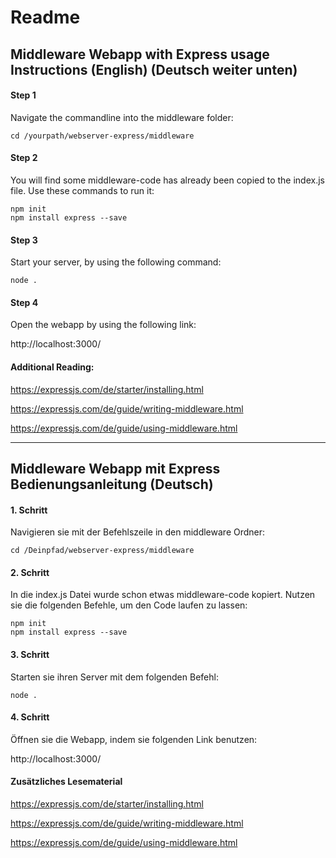 # Readme

## Middleware Webapp with Express usage Instructions (English) (Deutsch weiter unten)

#### Step 1

Navigate the commandline into the middleware folder:

    cd /yourpath/webserver-express/middleware

#### Step 2

You will find some middleware-code has already been copied to the index.js file. Use these commands to run it:

    npm init  
    npm install express --save

#### Step 3

Start your server, by using the following command:

    node .

#### Step 4

Open the webapp by using the following link: 

http://localhost:3000/

#### Additional Reading:

https://expressjs.com/de/starter/installing.html

https://expressjs.com/de/guide/writing-middleware.html

https://expressjs.com/de/guide/using-middleware.html



---


## Middleware Webapp mit Express Bedienungsanleitung (Deutsch)

#### 1. Schritt

Navigieren sie mit der Befehlszeile in den middleware Ordner:

    cd /Deinpfad/webserver-express/middleware

#### 2. Schritt

In die index.js Datei wurde schon etwas middleware-code kopiert. Nutzen sie die folgenden Befehle, um den Code laufen zu lassen:

    npm init  
    npm install express --save


#### 3. Schritt

Starten sie ihren Server mit dem folgenden Befehl:

    node .


#### 4. Schritt

Öffnen sie die Webapp, indem sie folgenden Link benutzen:

http://localhost:3000/

#### Zusätzliches Lesematerial

https://expressjs.com/de/starter/installing.html

https://expressjs.com/de/guide/writing-middleware.html

https://expressjs.com/de/guide/using-middleware.html
